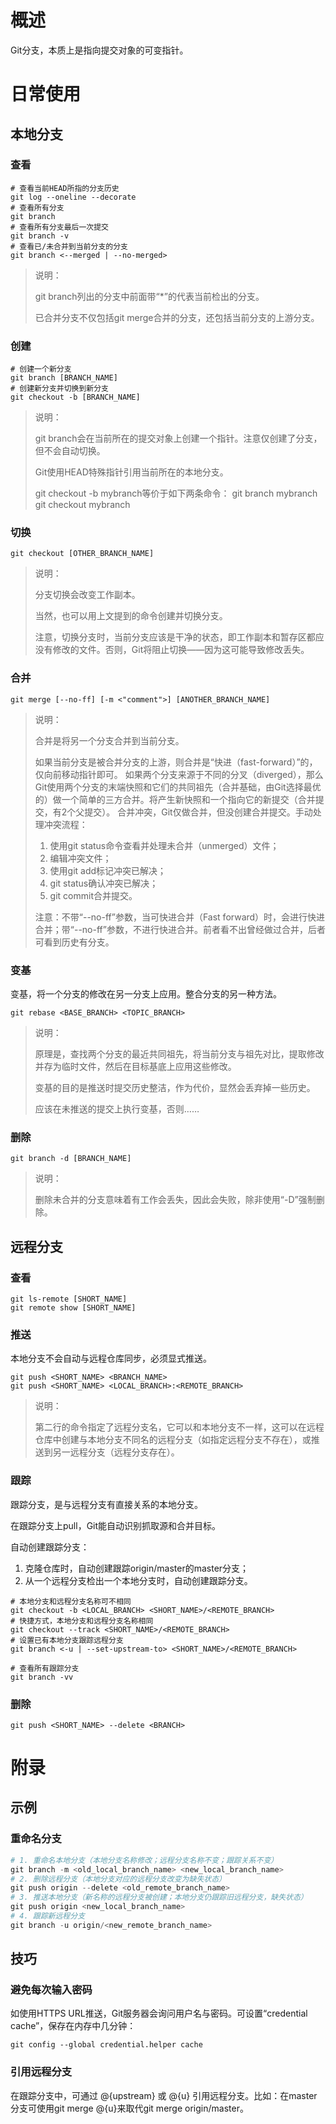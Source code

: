 # 概述

Git分支，本质上是指向提交对象的可变指针。

# 日常使用

## 本地分支
### 查看

```shell
# 查看当前HEAD所指的分支历史
git log --oneline --decorate
# 查看所有分支
git branch
# 查看所有分支最后一次提交
git branch -v
# 查看已/未合并到当前分支的分支
git branch <--merged | --no-merged>
```

> 说明：
>
> git branch列出的分支中前面带“*”的代表当前检出的分支。
>
> 已合并分支不仅包括git merge合并的分支，还包括当前分支的上游分支。

### 创建

```shell
# 创建一个新分支
git branch [BRANCH_NAME]
# 创建新分支并切换到新分支
git checkout -b [BRANCH_NAME]
```

> 说明：
>
> git branch会在当前所在的提交对象上创建一个指针。注意仅创建了分支，但不会自动切换。
>
> Git使用HEAD特殊指针引用当前所在的本地分支。
>
> git checkout -b mybranch等价于如下两条命令：
> git branch mybranch
> git checkout mybranch

### 切换

```shell
git checkout [OTHER_BRANCH_NAME]
```

> 说明：
>
> 分支切换会改变工作副本。
>
> 当然，也可以用上文提到的命令创建并切换分支。
>
> 注意，切换分支时，当前分支应该是干净的状态，即工作副本和暂存区都应没有修改的文件。否则，Git将阻止切换——因为这可能导致修改丢失。

### 合并 

```shell
git merge [--no-ff] [-m <"comment">] [ANOTHER_BRANCH_NAME]
```

> 说明：
>
> 合并是将另一个分支合并到当前分支。
>
> 如果当前分支是被合并分支的上游，则合并是“快进（fast-forward）”的，仅向前移动指针即可。
> 如果两个分支来源于不同的分叉（diverged），那么Git使用两个分支的末端快照和它们的共同祖先（合并基础，由Git选择最优的）做一个简单的三方合并。将产生新快照和一个指向它的新提交（合并提交，有2个父提交）。
> 合并冲突，Git仅做合并，但没创建合并提交。手动处理冲突流程：
>
> 1. 使用git status命令查看并处理未合并（unmerged）文件；
> 2. 编辑冲突文件；
> 3. 使用git add标记冲突已解决；
> 4. git status确认冲突已解决；
> 5. git commit合并提交。
>
> 注意：不带“--no-ff”参数，当可快进合并（Fast forward）时，会进行快进合并；带“--no-ff”参数，不进行快进合并。前者看不出曾经做过合并，后者可看到历史有分支。

### 变基

变基，将一个分支的修改在另一分支上应用。整合分支的另一种方法。

```shell
git rebase <BASE_BRANCH> <TOPIC_BRANCH>
```

> 说明：
>
> 原理是，查找两个分支的最近共同祖先，将当前分支与祖先对比，提取修改并存为临时文件，然后在目标基底上应用这些修改。
>
> 变基的目的是推送时提交历史整洁，作为代价，显然会丢弃掉一些历史。
>
> 应该在未推送的提交上执行变基，否则……

### 删除

```shell
git branch -d [BRANCH_NAME]
```

> 说明：
>
> 删除未合并的分支意味着有工作会丢失，因此会失败，除非使用“-D”强制删除。

## 远程分支

### 查看

```shell
git ls-remote [SHORT_NAME]
git remote show [SHORT_NAME]
```

### 推送

本地分支不会自动与远程仓库同步，必须显式推送。

```shell
git push <SHORT_NAME> <BRANCH_NAME>
git push <SHORT_NAME> <LOCAL_BRANCH>:<REMOTE_BRANCH>
```

> 说明：
>
> 第二行的命令指定了远程分支名，它可以和本地分支不一样，这可以在远程仓库中创建与本地分支不同名的远程分支（如指定远程分支不存在），或推送到另一远程分支（远程分支存在）。

### 跟踪

跟踪分支，是与远程分支有直接关系的本地分支。

在跟踪分支上pull，Git能自动识别抓取源和合并目标。

自动创建跟踪分支：

1. 克隆仓库时，自动创建跟踪origin/master的master分支；
2. 从一个远程分支检出一个本地分支时，自动创建跟踪分支。

```shell
# 本地分支和远程分支名称可不相同
git checkout -b <LOCAL_BRANCH> <SHORT_NAME>/<REMOTE_BRANCH>
# 快捷方式，本地分支和远程分支名称相同
git checkout --track <SHORT_NAME>/<REMOTE_BRANCH>
# 设置已有本地分支跟踪远程分支
git branch <-u | --set-upstream-to> <SHORT_NAME>/<REMOTE_BRANCH>

# 查看所有跟踪分支
git branch -vv
```

### 删除

```shell
git push <SHORT_NAME> --delete <BRANCH>
```

# 附录

## 示例

### 重命名分支

```powershell
# 1. 重命名本地分支（本地分支名称修改；远程分支名称不变；跟踪关系不变）
git branch -m <old_local_branch_name> <new_local_branch_name>
# 2. 删除远程分支（本地分支对应的远程分支改变为缺失状态）
git push origin --delete <old_remote_branch_name>
# 3. 推送本地分支（新名称的远程分支被创建；本地分支仍跟踪旧远程分支，缺失状态）
git push origin <new_local_branch_name>
# 4. 跟踪新远程分支
git branch -u origin/<new_remote_branch_name>
```

## 技巧

### 避免每次输入密码

如使用HTTPS URL推送，Git服务器会询问用户名与密码。可设置“credential cache”，保存在内存中几分钟：

```shell
git config --global credential.helper cache
```

### 引用远程分支

在跟踪分支中，可通过 @{upstream} 或 @{u} 引用远程分支。比如：在master分支可使用git merge @{u}来取代git merge origin/master。

